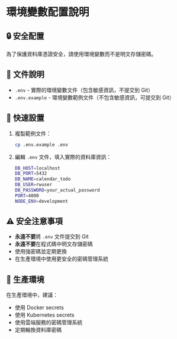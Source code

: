 # 環境變數配置說明

## 🔒 安全配置

為了保護資料庫憑證安全，請使用環境變數而不是明文存儲密碼。

## 📁 文件說明

- `.env` - 實際的環境變數文件（包含敏感資訊，不提交到 Git）
- `.env.example` - 環境變數範例文件（不包含敏感資訊，可提交到 Git）

## 🚀 快速設置

1. 複製範例文件：
   ```bash
   cp .env.example .env
   ```

2. 編輯 `.env` 文件，填入實際的資料庫資訊：
   ```bash
   DB_HOST=localhost
   DB_PORT=5432
   DB_NAME=calendar_todo
   DB_USER=rwuser
   DB_PASSWORD=your_actual_password
   PORT=4000
   NODE_ENV=development
   ```

## ⚠️ 安全注意事項

- **永遠不要**將 `.env` 文件提交到 Git
- **永遠不要**在程式碼中明文存儲密碼
- 使用強密碼並定期更換
- 在生產環境中使用更安全的密碼管理系統

## 🔧 生產環境

在生產環境中，建議：
- 使用 Docker secrets
- 使用 Kubernetes secrets
- 使用雲端服務的密碼管理系統
- 定期輪換資料庫密碼
